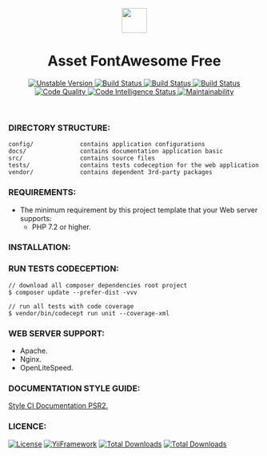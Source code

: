 <p align="center">
    <a href="https://github.com/terabytesoftw/asset-fontawesome" target="_blank">
        <img src="https://lh3.googleusercontent.com/D9TFw1F6ddPuheDc_tpNptTdvTg-FNNpjLSBN14X6Sc-3JDiOxfE67rEh4OZfygonx1tKei2b2DEOHDLjF6T3xl8e-rkEEPZeGqLTWcS_v2cBRlyo0vcZLDHG5ivSDGIWCsenbol=w2400" height="50px;">
    </a>
    <h1 align="center">Asset FontAwesome Free</h1>
</p>

<p align="center">
    <a href="https://packagist.org/packages/terabytesoftw/asset-fontawesome" target="_blank">
        <img src="https://poser.pugx.org/terabytesoftw/asset-fontawesome/v/unstable" alt="Unstable Version">
    </a>
    <a href="https://travis-ci.org/terabytesoftw/asset-fontawesome" target="_blank">
        <img src="https://travis-ci.org/terabytesoftw/asset-fontawesome.svg?branch=master" alt="Build Status">
    </a>  
    <a href="https://scrutinizer-ci.com/g/terabytesoftw/asset-fontawesome/" target="_blank">
        <img src="https://scrutinizer-ci.com/g/terabytesoftw/asset-fontawesome/badges/build.png?b=master" alt="Build Status">
    </a>
    <a href="https://scrutinizer-ci.com/g/terabytesoftw/asset-fontawesome/" target="_blank">
        <img src="https://scrutinizer-ci.com/g/terabytesoftw/asset-fontawesome/badges/coverage.png?b=master" alt="Build Status">
    </a>    
    <a href="https://scrutinizer-ci.com/g/terabytesoftw/asset-fontawesome/?branch=master" target="_blank">
     	<img src="https://scrutinizer-ci.com/g/terabytesoftw/asset-fontawesome/badges/quality-score.png?b=master" alt="Code Quality">
    </a>
    <a href="https://scrutinizer-ci.com/code-intelligence" target="_blank">
     	<img src="https://scrutinizer-ci.com/g/terabytesoftw/asset-fontawesome/badges/code-intelligence.svg?b=master" alt="Code Intelligence Status">
    </a>
    <a href="https://codeclimate.com/github/terabytesoftw/asset-fontawesome/maintainability" target="_blank">
        <img src="https://api.codeclimate.com/v1/badges/9bbe65b6fda1abd74c2c/maintainability" alt="Maintainability">
    </a>		
</p>

</br>

### **DIRECTORY STRUCTURE:**

```
config/             contains application configurations
docs/               contains documentation application basic
src/                contains source files
tests/              contains tests codeception for the web application
vendor/             contains dependent 3rd-party packages
```

### **REQUIREMENTS:**

- The minimum requirement by this project template that your Web server supports:
    - PHP 7.2 or higher.

### **INSTALLATION:**


### **RUN TESTS CODECEPTION:**

~~~
// download all composer dependencies root project
$ composer update --prefer-dist -vvv

// run all tests with code coverage
$ vendor/bin/codecept run unit --coverage-xml
~~~

### **WEB SERVER SUPPORT:**

- Apache.
- Nginx.
- OpenLiteSpeed.

### **DOCUMENTATION STYLE GUIDE:**

[Style CI Documentation PSR2.](https://docs.styleci.io/presets#psr2)

### **LICENCE:**

[![License](https://poser.pugx.org/terabytesoftw/asset-fontawesome/license.svg)](LICENSE.md)
[![YiiFramework](https://img.shields.io/badge/Powered_by-Yii_Framework-green.svg?style=flat)](https://www.yiiframework.com/)
[![Total Downloads](https://poser.pugx.org/terabytesoftw/asset-fontawesome/downloads)](https://packagist.org/packages/terabytesoftw/asset-fontawesome)
[![Total Downloads](https://github.styleci.io/repos/194880330/shield?branch=master)](https://github.styleci.io/repos/194880330)
